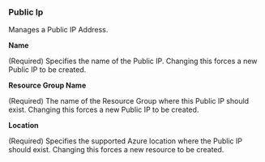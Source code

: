 ### Public Ip

Manages a Public IP Address.

**Name**

(Required) Specifies the name of the Public IP. Changing this forces a new Public IP to be created.

**Resource Group Name**

(Required) The name of the Resource Group where this Public IP should exist. Changing this forces a new Public IP to be created.

**Location**

(Required) Specifies the supported Azure location where the Public IP should exist. Changing this forces a new resource to be created.